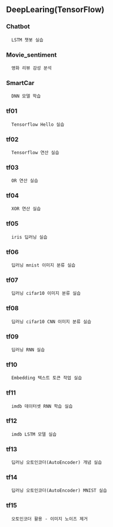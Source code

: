 ## DeepLearing(TensorFlow) 

### Chatbot
```
  LSTM 챗봇 실습
```

### Movie_sentiment
```
  영화 리뷰 감성 분석
```

### SmartCar
```
  DNN 모델 학습
```

### tf01
```
  Tensorflow Hello 실습
```

### tf02
```
  Tensorflow 연산 실습
```

### tf03
```
  OR 연산 실습
```

### tf04
```
  XOR 연산 실습
```

### tf05
```
  iris 딥러닝 실습
```

### tf06
```
  딥러닝 mnist 이미지 분류 실습
```

### tf07
```
  딥러닝 cifar10 이미지 분류 실습
```

### tf08
```
  딥러닝 cifar10 CNN 이미지 분류 실습
```

### tf09
```
  딥러닝 RNN 실습
```

### tf10
```
  Embedding 텍스트 토큰 작업 실습
```

### tf11
```
  imdb 데이터셋 RNN 학습 실습
```

### tf12
```
  imdb LSTM 모델 실습
```

### tf13
```
  딥러닝 오토인코더(AutoEncoder) 개념 실습
```

### tf14
```
  딥러닝 오토인코더(AutoEncoder) MNIST 실습
```

### tf15
```
  오토인코더 활용 - 이미지 노이즈 제거
```
